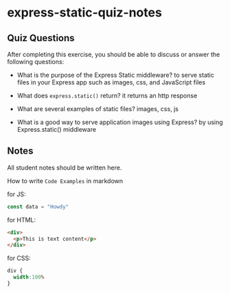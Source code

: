 # express-static-quiz-notes

## Quiz Questions

After completing this exercise, you should be able to discuss or answer the following questions:

- What is the purpose of the Express Static middleware?
to serve static files in your Express app such as images, css, and JavaScript files

- What does `express.static()` return?
it returns an http response

- What are several examples of static files?
images, css, js

- What is a good way to serve application images using Express?
by using Express.static() middleware

## Notes

All student notes should be written here.


How to write `Code Examples` in markdown

for JS:
```javascript
const data = "Howdy"
```

for HTML:
```html
<div>
  <p>This is text content</p>
</div>
```

for CSS:
```css
div {
  width:100%
}
```
